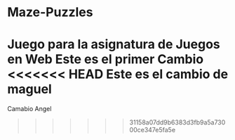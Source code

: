 # Maze-Puzzles
Juego para la asignatura de Juegos en Web
Este es el primer Cambio
<<<<<<< HEAD
Este es el cambio de maguel
=======
Camabio Angel
>>>>>>> 31158a07dd9b6383d3fb9a5a73000ce347e5fa5e
